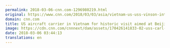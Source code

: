 ```yaml
---
permalink: 2018-03-06-cnn.com-1296980219.html
original: https://www.cnn.com/2018/03/03/asia/vietnam-us-uss-vinson-intl/index.html
domain: cnn.com
title: US aircraft carrier in Vietnam for historic visit aimed at Beijing
image: https://cdn.cnn.com/cnnnext/dam/assets/170426141833-02-uss-carl-vinson-0423-super-tease.jpg
date: 2018-03-06 03:44:13
translations: en
---
```


